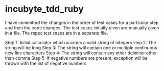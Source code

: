 # incubyte_tdd_ruby
I have committed the changes in the order of test cases for a particular step and then the code changes. The test cases initially given are manually given in a file. The rspec test cases are in a separate file.

Step 1: Initial calculator which accepts a valid string of integers
step 2: The string will be long
Step 3: The string will contain one or multiple continuous new line characters
Step 4: The string will contain any other delimiter other than comma
Step 5: If negative numbers are present, exception will be thrown with the list of negative numbers
